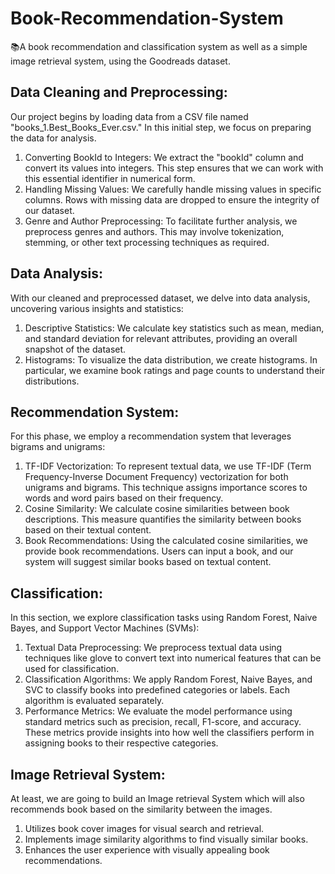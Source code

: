 # Book-Recommendation-System
📚A book recommendation and classification system as well as a simple image retrieval system, using the Goodreads dataset.

## Data Cleaning and Preprocessing:

Our project begins by loading data from a CSV file named "books_1.Best_Books_Ever.csv." In this initial step, we focus on preparing the data for analysis.
1.  Converting BookId to Integers: We extract the "bookId" column and convert its values into integers. This step ensures that we can work with this essential identifier in numerical form.
2.  Handling Missing Values: We carefully handle missing values in specific columns. Rows with missing data are dropped to ensure the integrity of our dataset.
3.  Genre and Author Preprocessing: To facilitate further analysis, we preprocess genres and authors. This may involve tokenization, stemming, or other text processing techniques as required.

## Data Analysis:

With our cleaned and preprocessed dataset, we delve into data analysis, uncovering various insights and statistics:
1.  Descriptive Statistics: We calculate key statistics such as mean, median, and standard deviation for relevant attributes, providing an overall snapshot of the dataset.
2.  Histograms: To visualize the data distribution, we create histograms. In particular, we examine book ratings and page counts to understand their distributions.

## Recommendation System:

For this phase, we employ a recommendation system that leverages bigrams and unigrams:
1.  TF-IDF Vectorization: To represent textual data, we use TF-IDF (Term Frequency-Inverse Document Frequency) vectorization for both unigrams and bigrams. This technique assigns importance scores to words and word pairs based on their frequency.
2.  Cosine Similarity: We calculate cosine similarities between book descriptions. This measure quantifies the similarity between books based on their textual content.
3.  Book Recommendations: Using the calculated cosine similarities, we provide book recommendations. Users can input a book, and our system will suggest similar books based on textual content.

## Classification:

In this section, we explore classification tasks using Random Forest, Naive Bayes, and Support Vector Machines (SVMs):
1.  Textual Data Preprocessing: We preprocess textual data using techniques like glove to convert text into numerical features that can be used for classification.
2.  Classification Algorithms: We apply Random Forest, Naive Bayes, and SVC to classify books into predefined categories or labels. Each algorithm is evaluated separately.
3.  Performance Metrics: We evaluate the model performance using standard metrics such as precision, recall, F1-score, and accuracy. These metrics provide insights into how well the classifiers perform in assigning books to their respective categories.

## Image Retrieval System:

At least, we are going to build an Image retrieval System which will also recommends book based on the similarity between the images.
1.  Utilizes book cover images for visual search and retrieval.
2.  Implements image similarity algorithms to find visually similar books.
3.  Enhances the user experience with visually appealing book recommendations.
